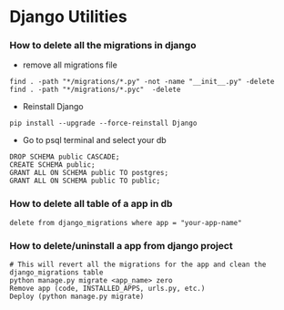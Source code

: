 # Django Utilities

### How to delete all the migrations in django 
* remove all migrations file 
```console
find . -path "*/migrations/*.py" -not -name "__init__.py" -delete
find . -path "*/migrations/*.pyc"  -delete
```
* Reinstall Django
```console
pip install --upgrade --force-reinstall Django
```
* Go to psql terminal and select your db
```psql
DROP SCHEMA public CASCADE;
CREATE SCHEMA public;
GRANT ALL ON SCHEMA public TO postgres;
GRANT ALL ON SCHEMA public TO public;
```

### How to delete all table of a app in db
```console
delete from django_migrations where app = "your-app-name"
```

### How to delete/uninstall a app from django project
```console
# This will revert all the migrations for the app and clean the django_migrations table
python manage.py migrate <app_name> zero
Remove app (code, INSTALLED_APPS, urls.py, etc.)
Deploy (python manage.py migrate)
```